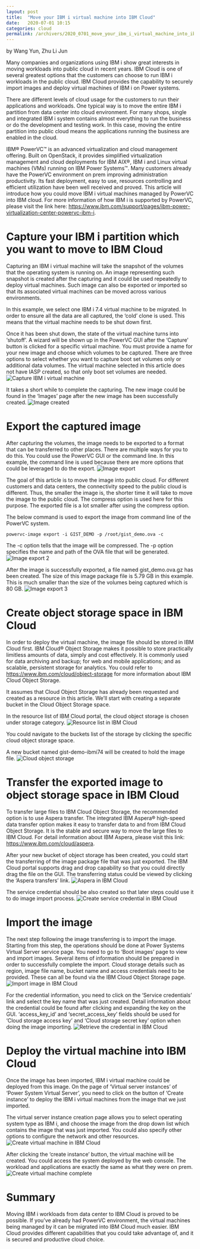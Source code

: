 ```yaml
---
layout: post
title:  "Move your IBM i virtual machine into IBM Cloud"
date:   2020-07-01 10:15
categories: cloud
permalink: /archivers/2020_0701_move_your_ibm_i_virtual_machine_into_ibm_cloud
---
```


by Wang Yun, Zhu Li Jun

Many companies and organizations using IBM i show great interests in moving workloads into public cloud in recent years. IBM Cloud is one of several greatest options that the customers can choose to run IBM i workloads in the public cloud. IBM Cloud provides the capability to securely import images and deploy virtual machines of IBM i on Power systems. 

There are different levels of cloud usage for the customers to run their applications and workloads. One typical way is to move the entire IBM i partition from data center into cloud environment. For many shops, single and integrated IBM i system contains almost everything to run the business or do the development and testing work. In this case, moving the entire partition into public cloud means the applications running the business are enabled in the cloud. 

IBM® PowerVC™ is an advanced virtualization and cloud management offering. Built on OpenStack, it provides simplified virtualization management and cloud deployments for IBM AIX®, IBM i and Linux virtual machines (VMs) running on IBM Power Systems™. Many customers already have the PowerVC environment on prem improving administration productivity. Its fast deployment, easy to use, resources controlling and efficient utilization have been well received and proved. This article will introduce how you could move IBM i virtual machines managed by PowerVC into IBM cloud. For more information of how IBM i is supported by PowerVC, please visit the link here: https://www.ibm.com/support/pages/ibm-power-virtualization-center-powervc-ibm-i. 

# Capture your IBM i partition which you want to move to IBM Cloud
Capturing an IBM i virtual machine will take the snapshot of the volumes that the operating system is running on. An image representing such snapshot is created after the capturing and it could be used repeatedly to deploy virtual machines. Such image can also be exported or imported so that its associated virtual machines can be moved across various environments. 

In this example, we select one IBM i 7.4 virtual machine to be migrated. In order to ensure all the data are all captured, the ‘cold’ clone is used. This means that the virtual machine needs to be shut down first. 

Once it has been shut down, the state of the virtual machine turns into ‘shutoff’. A wizard will be shown up in the PowerVC GUI after the ‘Capture’ button is clicked for a specific virtual machine. You must provide a name for your new image and choose which volumes to be captured. There are three options to select whether you want to capture boot set volumes only or additional data volumes. The virtual machine selected in this article does not have IASP created, so that only boot set volumes are needed. 
![Capture IBM i virtual machine](../resources/pic/20200701/m1.png)

It takes a short while to complete the capturing. The new image could be found in the ‘Images’ page after the new image has been successfully created. 
![Image created](../resources/pic/20200701/m2.png)

# Export the captured image
After capturing the volumes, the image needs to be exported to a format that can be transferred to other places. There are multiple ways for you to do this. You could use the PowerVC GUI or the command line. In this example, the command line is used because there are more options that could be leveraged to do the export. 
![Image export](../resources/pic/20200701/m3.png)

The goal of this article is to move the image into public cloud. For different customers and data centers, the connectivity speed to the public cloud is different. Thus, the smaller the image is, the shorter time it will take to move the image to the public cloud. The compress option is used here for this purpose. The exported file is a lot smaller after using the compress option. 

The below command is used to export the image from command line of the PowerVC system. 
```
powervc-image export -i GIST_DEMO -p /root/gist_demo.ova -c
```
The -c option tells that the image will be compressed. The -p option specifies the name and path of the OVA file that will be generated. 
![Image export 2](../resources/pic/20200701/m4.png)

After the image is successfully exported, a file named gist_demo.ova.gz has been created. The size of this image package file is 5.79 GB in this example. This is much smaller than the size of the volumes being captured which is 80 GB. 
![Image export 3](../resources/pic/20200701/m5.png)

# Create object storage space in IBM Cloud
In order to deploy the virtual machine, the image file should be stored in IBM Cloud first. IBM Cloud® Object Storage makes it possible to store practically limitless amounts of data, simply and cost effectively. It is commonly used for data archiving and backup; for web and mobile applications; and as scalable, persistent storage for analytics. You could refer to https://www.ibm.com/cloud/object-storage for more information about IBM Cloud Object Storage. 

It assumes that Cloud Object Storage has already been requested and created as a resource in this article. We’ll start with creating a separate bucket in the Cloud Object Storage space. 

In the resource list of IBM Cloud portal, the cloud object storage is chosen under storage category. 
![Resource list in IBM Cloud](../resources/pic/20200701/m6.png)

You could navigate to the buckets list of the storage by clicking the specific cloud object storage space.

A new bucket named gist-demo-ibmi74 will be created to hold the image file. 
![Cloud object storage](../resources/pic/20200701/m7.png)

# Transfer the exported image to object storage space in IBM Cloud
To transfer large files to IBM Cloud Object Storage, the recommended option is to use Aspera transfer. The integrated IBM Aspera® high-speed data transfer option makes it easy to transfer data to and from IBM Cloud Object Storage. It is the stable and secure way to move the large files to IBM Cloud. For detail information about IBM Aspera, please visit this link: https://www.ibm.com/cloud/aspera. 

After your new bucket of object storage has been created, you could start the transferring of the image package file that was just exported. The IBM Cloud portal supports drag and drop capability so that you could directly drag the file on the GUI. The transferring status could be viewed by clicking the ‘Aspera transfers’ link. 
![Aspera in IBM Cloud](../resources/pic/20200701/m8.png)

The service credential should be also created so that later steps could use it to do image import process. 
![Create service credential in IBM Cloud](../resources/pic/20200701/m7.png)

# Import the image 
The next step following the image transferring is to import the image. Starting from this step, the operations should be done at Power Systems Virtual Server service page. You need to go to ‘Boot images’ page to view and import images. Several items of information should be prepared in order to successfully complete the import. Cloud storage details such as region, image file name, bucket name and access credentials need to be provided. These can all be found via the IBM Cloud Object Storage page. 
![Import image in IBM Cloud](../resources/pic/20200701/m9.png)

For the credential information, you need to click on the ‘Service credentials’ link and select the key name that was just created. Detail information about the credential could be found after clicking and expanding the key on the GUI. ‘access_key_id’ and ‘secret_access_key’ fields should be used for ‘Cloud storage access key’ and ‘Cloud storage secret key’ option when doing the image importing. 
![Retrieve the credential in IBM Cloud](../resources/pic/20200701/m10.png)

# Deploy the virtual machine into IBM Cloud
Once the image has been imported, IBM i virtual machine could be deployed from this image. On the page of ‘Virtual server instances’ of ‘Power System Virtual Server’, you need to click on the button of ‘Create instance’ to deploy the IBM i virtual machines from the image that we just imported. 

The virtual server instance creation page allows you to select operating system type as IBM i, and choose the image from the drop down list which contains the image that was just imported. You could also specify other options to configure the network and other resources. 
![Create virtual machine in IBM Cloud](../resources/pic/20200701/m11.png)

After clicking the ‘create instance’ button, the virtual machine will be created. You could access the system deployed by the web console. The workload and applications are exactly the same as what they were on prem. 
![Create virtual machine complete](../resources/pic/20200701/m12.png)

# Summary
Moving IBM i workloads from data center to IBM Cloud is proved to be possible. If you’ve already had PowerVC environment, the virtual machines being managed by it can be migrated into IBM Cloud much easier. IBM Cloud provides different capabilities that you could take advantage of, and it is secured and productive cloud choice. 

